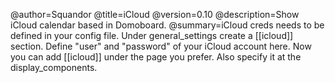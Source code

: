 @author=Squandor
@title=iCloud
@version=0.10
@description=Show iCloud calendar based in Domoboard.
@summary=iCloud creds needs to be defined in your config file. Under general_settings create a [[icloud]] section. Define "user" and "password" of your iCloud account here. Now you can add [[icloud]] under the page you prefer. Also specify it at the display_components.
